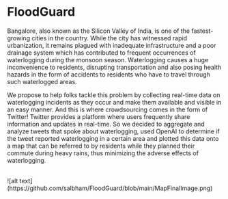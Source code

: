 # FloodGuard
<p>Bangalore, also known as the Silicon Valley of India, is one of the fastest-growing cities in the country. While the city has witnessed rapid urbanization, it remains plagued with inadequate infrastructure and a poor drainage system which has contributed to frequent occurrences of waterlogging during the monsoon season. Waterlogging causes a huge inconvenience to residents, disrupting transportation and also posing health hazards in the form of accidents to residents who have to travel through such waterlogged areas.</p>
<p>We propose to help folks tackle this problem by collecting real-time data on waterlogging incidents as they occur and make them available and visible in an easy manner. And this is where crowdsourcing comes in the form of Twitter! Twitter provides a platform where users frequently share information and updates in real-time. So we decided to aggregate and analyze tweets that spoke about waterlogging, used OpenAI to determine if the tweet reported waterlogging in a certain area and plotted this data onto a map that can be referred to by residents while they planned their commute during heavy rains, thus minimizing the adverse effects of waterlogging.
</p>
<br>
![alt text](https://github.com/salbham/FloodGuard/blob/main/MapFinalImage.png)

